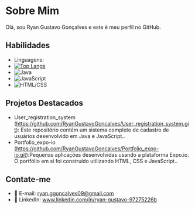 # Sobre Mim

Olá, sou Ryan Gustavo Gonçalves e este é meu perfil no GitHub.

## Habilidades

- Linguagens:
- [![Top Langs](https://github-readme-stats.vercel.app/api/top-langs/?username=anuraghazra&layout=donut)](https://github.com/anuraghazra/github-readme-stats)
- ![Java](https://img.shields.io/badge/Java-purple)
- ![JavaScript](https://img.shields.io/badge/JavaScript-yellow)
- ![HTML/CSS](https://img.shields.io/badge/HTML%2FCSS-orange)

## Projetos Destacados

- User_registration_system (https://github.com/RyanGustavoGoncalves/User_registration_system.git): Este repositório contém um sistema completo de cadastro de usuários desenvolvido em Java e JavaScript..
- Portfolio_expo-io (https://github.com/RyanGustavoGoncalves/Portfolio_expo-io.git):Pequenas aplicações desenvolvidas usando a plataforma Expo.io. O portfólio em si foi construído utilizando HTML, CSS e JavaScript..

## Contate-me

- 📧 E-mail: ryan.ggoncalves09@gmail.com
- 💬 LinkedIn: www.linkedin.com/in/ryan-gustavo-97275226b

